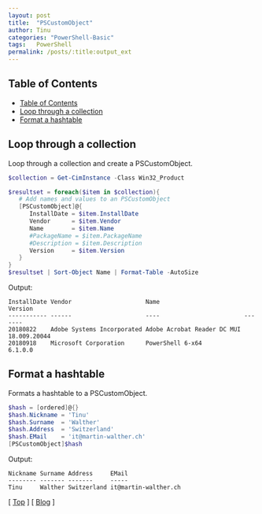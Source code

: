 ```yaml
---
layout: post
title:  "PSCustomObject"
author: Tinu
categories: "PowerShell-Basic"
tags:   PowerShell
permalink: /posts/:title:output_ext
---
```


## Table of Contents

- [Table of Contents](#table-of-contents)
- [Loop through a collection](#loop-through-a-collection)
- [Format a hashtable](#format-a-hashtable)

## Loop through a collection

Loop through a collection and create a PSCustomObject.

````powershell
$collection = Get-CimInstance -Class Win32_Product

$resultset = foreach($item in $collection){
   # Add names and values to an PSCustomObject
   [PSCustomObject]@{
      InstallDate = $item.InstallDate
      Vendor      = $item.Vendor
      Name        = $item.Name
      #PackageName = $item.PackageName
      #Description = $item.Description
      Version     = $item.Version
   }
}
$resultset | Sort-Object Name | Format-Table -AutoSize
````

Output:

````text
InstallDate Vendor                     Name                        Version
----------- ------                     ----                        -------
20180822    Adobe Systems Incorporated Adobe Acrobat Reader DC MUI 18.009.20044
20180918    Microsoft Corporation      PowerShell 6-x64            6.1.0.0
````

## Format a hashtable

Formats a hashtable to a PSCustomObject.

````powershell
$hash = [ordered]@{}
$hash.Nickname = 'Tinu'
$hash.Surname  = 'Walther'
$hash.Address  = 'Switzerland'
$hash.EMail    = 'it@martin-walther.ch'
[PSCustomObject]$hash
````

Output:

````text
Nickname Surname Address     EMail
-------- ------- -------     -----
Tinu     Walther Switzerland it@martin-walther.ch
````

[ [Top](#table-of-contents) ] [ [Blog](../categories.html) ]
